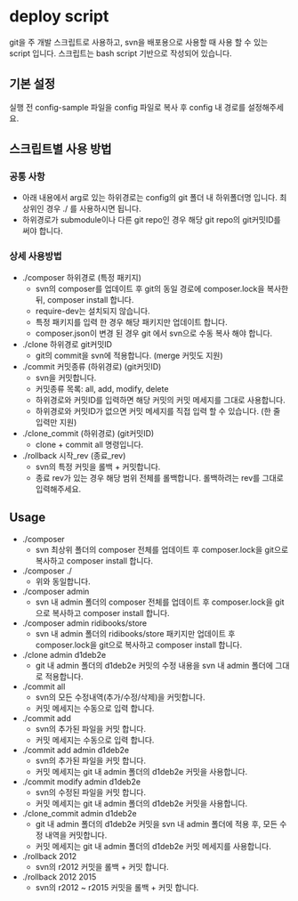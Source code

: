 # deploy script

git을 주 개발 스크립트로 사용하고, svn을 배포용으로 사용할 때 사용 할 수 있는 script 입니다.
스크립트는 bash script 기반으로 작성되어 있습니다.

## 기본 설정

실행 전 config-sample 파일을 config 파일로 복사 후 config 내 경로를 설정해주세요.

## 스크립트별 사용 방법
### 공통 사항
* 아래 내용에서 arg로 있는 하위경로는 config의 git 폴더 내 하위폴더명 입니다. 최상위인 경우 ./ 를 사용하시면 됩니다.
* 하위경로가 submodule이나 다른 git repo인 경우 해당 git repo의 git커밋ID를 써야 합니다.

### 상세 사용방법
* ./composer 하위경로 (특정 패키지)
  * svn의 composer를 업데이트 후 git의 동일 경로에 composer.lock을 복사한 뒤, composer install 합니다.
  * require-dev는 설치되지 않습니다.
  * 특정 패키지를 입력 한 경우 해당 패키지만 업데이트 합니다.
  * composer.json이 변경 된 경우 git 에서 svn으로 수동 복사 해야 합니다.
* ./clone 하위경로 git커밋ID
  * git의 commit을 svn에 적용합니다. (merge 커밋도 지원)
* ./commit 커밋종류 (하위경로) (git커밋ID)
  * svn을 커밋합니다.
  * 커밋종류 목록: all, add, modify, delete
  * 하위경로와 커밋ID를 입력하면 해당 커밋의 커밋 메세지를 그대로 사용합니다.
  * 하위경로와 커밋ID가 없으면 커밋 메세지를 직접 입력 할 수 있습니다. (한 줄 입력만 지원)
* ./clone_commit (하위경로) (git커밋ID)
  * clone + commit all 명령입니다.
* ./rollback 시작_rev (종료_rev)
  * svn의 특정 커밋을 롤백 + 커밋합니다.
  * 종료 rev가 있는 경우 해당 범위 전체를 롤백합니다. 롤백하려는 rev를 그대로 입력해주세요.

## Usage

* ./composer
  * svn 최상위 폴더의 composer 전체를 업데이트 후 composer.lock을 git으로 복사하고 composer install 합니다.
* ./composer ./
  * 위와 동일합니다.
* ./composer admin
  * svn 내 admin 폴더의 composer 전체를 업데이트 후 composer.lock을 git으로 복사하고 composer install 합니다.
* ./composer admin ridibooks/store
  * svn 내 admin 폴더의 ridibooks/store 패키지만 업데이트 후 composer.lock을 git으로 복사하고 composer install 합니다.
* ./clone admin d1deb2e
  * git 내 admin 폴더의 d1deb2e 커밋의 수정 내용을 svn 내 admin 폴더에 그대로 적용합니다.
* ./commit all
  * svn의 모든 수정내역(추가/수정/삭제)을 커밋합니다.
  * 커밋 메세지는 수동으로 입력 합니다.
* ./commit add
  * svn의 추가된 파일을 커밋 합니다.
  * 커밋 메세지는 수동으로 입력 합니다.
* ./commit add admin d1deb2e
  * svn의 추가된 파일을 커밋 합니다.
  * 커밋 메세지는 git 내 admin 폴더의 d1deb2e 커밋을 사용합니다.
* ./commit modify admin d1deb2e
  * svn의 수정된 파일을 커밋 합니다.
  * 커밋 메세지는 git 내 admin 폴더의 d1deb2e 커밋을 사용합니다.
* ./clone_commit admin d1deb2e
  * git 내 admin 폴더의 d1deb2e 커밋을 svn 내 admin 폴더에 적용 후, 모든 수정 내역을 커밋합니다.
  * 커밋 메세지는 git 내 admin 폴더의 d1deb2e 커밋 메세지를 사용합니다.
* ./rollback 2012
  * svn의 r2012 커밋을 롤백 + 커밋 합니다.
* ./rollback 2012 2015
  * svn의 r2012 ~ r2015 커밋을 롤백 + 커밋 합니다.
